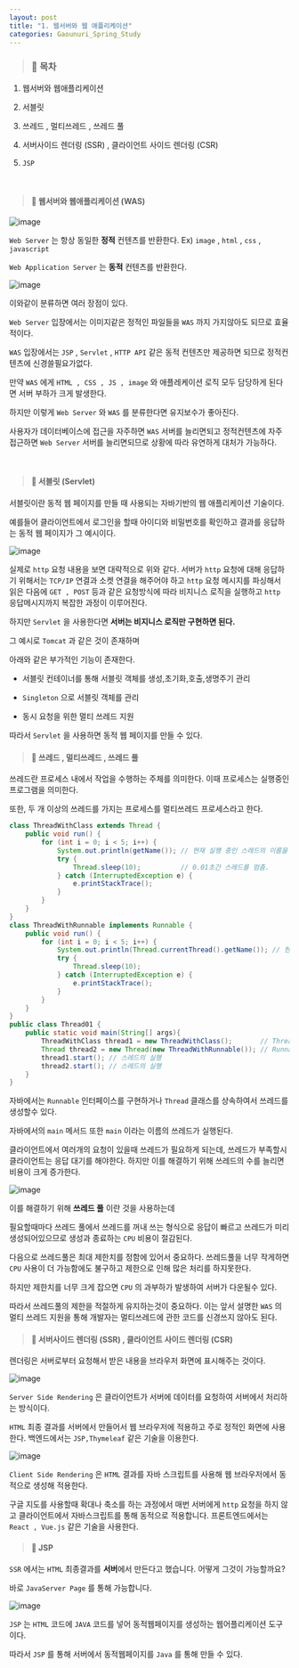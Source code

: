 ```yaml
---
layout: post
title: "1. 웹서버와 웹 애플리케이션"
categories: Gaounuri_Spring_Study
---
```


> ### 📌 목차

1. 웹서버와 웹애플리케이션

2. 서블릿

3. 쓰레드 , 멀티쓰레드 , 쓰레드 풀

4. 서버사이드 렌더링 (SSR) , 클라이언트 사이드 렌더링 (CSR)

5. `JSP`

<br>

> #### 📌 웹서버와 웹애플리케이션 (WAS)

![image](https://github.com/030831/030831.github.io/assets/101914089/c2480f21-19f4-4e02-89fa-3402d579c849)

`Web Server` 는 항상 동일한 **정적** 컨텐츠를 반환한다.
Ex) `image` , `html` , `css` , `javascript`

`Web Application Server` 는 **동적** 컨텐츠를 반환한다.

![image](https://github.com/030831/030831.github.io/assets/101914089/c09801a5-b429-406f-9b6d-337ecebe32c4)

이와같이 분류하면 여러 장점이 있다.

`Web Server` 입장에서는 이미지같은 정적인 파일들을 `WAS` 까지 가지않아도 되므로 효율적이다.

`WAS` 입장에서는 `JSP` , `Servlet` , `HTTP API` 같은 동적 컨텐츠만 제공하면 되므로 정적컨텐츠에 신경쓸필요가없다.

만약 `WAS` 에게 `HTML , CSS , JS , image` 와 애플레케이션 로직 모두 담당하게 된다면 서버 부하가 크게 발생한다.

하지만 이렇게 `Web Server` 와 `WAS` 를 분류한다면 유지보수가 좋아진다.

사용자가 데이터베이스에 접근을 자주하면 `WAS` 서버를 늘리면되고 정적컨텐츠에 자주 접근하면 `Web Server` 서버를 늘리면되므로 상황에 따라 유연하게 대처가 가능하다.

<br>

> #### 📌 서블릿 (Servlet)

서블릿이란 동적 웹 페이지를 만들 때 사용되는 자바기반의 웹 애플리케이션 기술이다.

예를들어 클라이언트에서 로그인을 할때 아이디와 비밀번호를 확인하고 결과를 응답하는 동적 웹 페이지가 그 예시이다.

![image](https://github.com/030831/030831.github.io/assets/101914089/a1d4d841-c364-4c77-a775-2f447ece2206)


실제로 `http` 요청 내용을 보면 대략적으로 위와 같다.
서버가 `http` 요청에 대해 응답하기 위해서는 `TCP/IP` 연결과 소켓 연결을 해주어야 하고 `http` 요청 메시지를 파싱해서 읽은 다음에 `GET , POST` 등과 같은 요청방식에 따라 비지니스 로직을 실행하고 `http` 응답메시지까지 복잡한 과정이 이루어진다.

하지만 `Servlet` 을 사용한다면 **서버는 비지니스 로직만 구현하면 된다.**

그 예시로 `Tomcat` 과 같은 것이 존재하며

아래와 같은 부가적인 기능이 존재한다.

* 서블릿 컨테이너를 통해 서블릿 객체를 생성,초기화,호출,생명주기 관리

* `Singleton` 으로 서블릿 객체를 관리

* 동시 요청을 위한 멀티 쓰레드 지원

따라서 `Servlet` 을 사용하면 동적 웹 페이지를 만들 수 있다.

> #### 📌 쓰레드 , 멀티쓰레드 , 쓰레드 풀

쓰레드란 프로세스 내에서 작업을 수행하는 주체를 의미한다.
이때 프로세스는 실행중인 프로그램을 의미한다.

또한, 두 개 이상의 쓰레드를 가지는 프로세스를 멀티쓰레드 프로세스라고 한다.

```java
class ThreadWithClass extends Thread {
    public void run() {
        for (int i = 0; i < 5; i++) {
            System.out.println(getName()); // 현재 실행 중인 스레드의 이름을 반환함.
            try {
                Thread.sleep(10);          // 0.01초간 스레드를 멈춤.
            } catch (InterruptedException e) {
                e.printStackTrace();
            }
        }
    }
}
class ThreadWithRunnable implements Runnable {
    public void run() {
        for (int i = 0; i < 5; i++) {         
        	System.out.println(Thread.currentThread().getName()); // 현재 실행 중인 스레드의 이름을 반환함.
            try {
                Thread.sleep(10);
            } catch (InterruptedException e) {
                e.printStackTrace();
            }
        }
    }
}
public class Thread01 {
    public static void main(String[] args){
        ThreadWithClass thread1 = new ThreadWithClass();       // Thread 클래스를 상속받는 방법
        Thread thread2 = new Thread(new ThreadWithRunnable()); // Runnable 인터페이스를 구현하는 방법
        thread1.start(); // 스레드의 실행
        thread2.start(); // 스레드의 실행
    }
}
```

자바에서는 `Runnable` 인터페이스를 구현하거나 `Thread` 클래스를 상속하여서 쓰레드를 생성할수 있다.

자바에서의 `main` 메서드 또한 `main` 이라는 이름의 쓰레드가 실행된다.

클라이언트에서 여러개의 요청이 있을때 쓰레드가 필요하게 되는데, 쓰레드가 부족할시 클라이언트는 응답 대기를 해야한다. 하지만 이를 해결하기 위해 쓰레드의 수를 늘리면 비용이 크게 증가한다.

![image](https://github.com/030831/030831.github.io/assets/101914089/cbfdd1e8-5f62-4725-aa20-d127a9b9b052)

이를 해결하기 위해 **쓰레드 풀** 이란 것을 사용하는데

필요할때마다 쓰레드 풀에서 쓰레드를 꺼내 쓰는 형식으로 응답이 빠르고 쓰레드가 미리 생성되어있으므로 생성과 종료하는 `CPU` 비용이 절감된다.

다음으로 쓰레드풀은 최대 제한치를 정함에 있어서 중요하다.
쓰레드풀을 너무 작게하면 `CPU` 사용이 더 가능함에도 불구하고 제한으로 인해 많은 처리를 하지못한다.

하지만 제한치를 너무 크게 잡으면 `CPU` 의 과부하가 발생하여 서버가 다운될수 있다.

따라서 쓰레드풀의 제한을 적절하게 유지하는것이 중요하다.
이는 앞서 설명한 `WAS` 의 멀티 쓰레드 지원을 통해 개발자는 멀티쓰레드에 관한 코드를 신경쓰지 않아도 된다.

> #### 📌 서버사이드 렌더링 (SSR) , 클라이언트 사이드 렌더링 (CSR)

렌더링은 서버로부터 요청해서 받은 내용을 브라우저 화면에 표시해주는 것이다.

![image](https://github.com/030831/030831.github.io/assets/101914089/0681fac6-5a61-4f00-b2f8-ba446eea618c)

`Server Side Rendering` 은 클라이언트가 서버에 데이터를 요청하여 서버에서 처리하는 방식이다.

`HTML` 최종 결과를 서버에서 만들어서 웹 브라우저에 적용하고 주로 정적인 화면에 사용한다. 백엔드에서는 `JSP,Thymeleaf` 같은 기술을 이용한다.

![image](https://github.com/030831/030831.github.io/assets/101914089/dec05c58-d725-4a17-b657-ab6885c1eb33)

`Client Side Rendering` 은 `HTML` 결과를 자바 스크립트를 사용해 웹 브라우저에서 동적으로 생성해 적용한다.

구글 지도를 사용할때 확대나 축소를 하는 과정에서 매번 서버에게 `http` 요청을 하지 않고 클라이언트에서 자바스크립트를 통해 동적으로 적용합니다. 프론트엔드에서는 `React , Vue.js` 같은 기술을 사용한다.

> #### 📌 JSP

`SSR` 에서는 `HTML` 최종결과를 **서버**에서 만든다고 했습니다. 어떻게 그것이 가능할까요?

바로 `JavaServer Page` 를 통해 가능합니다.

![image](https://github.com/030831/030831.github.io/assets/101914089/06749f9d-c5f9-450f-9ac8-58616a16be81)

`JSP` 는 `HTML` 코드에 `JAVA` 코드를 넣어 동적웹페이지를 생성하는 웹어플리케이션 도구이다.

따라서 `JSP` 를 통해 서버에서 동적웹페이지를 `Java` 를 통해 만들 수 있다.
